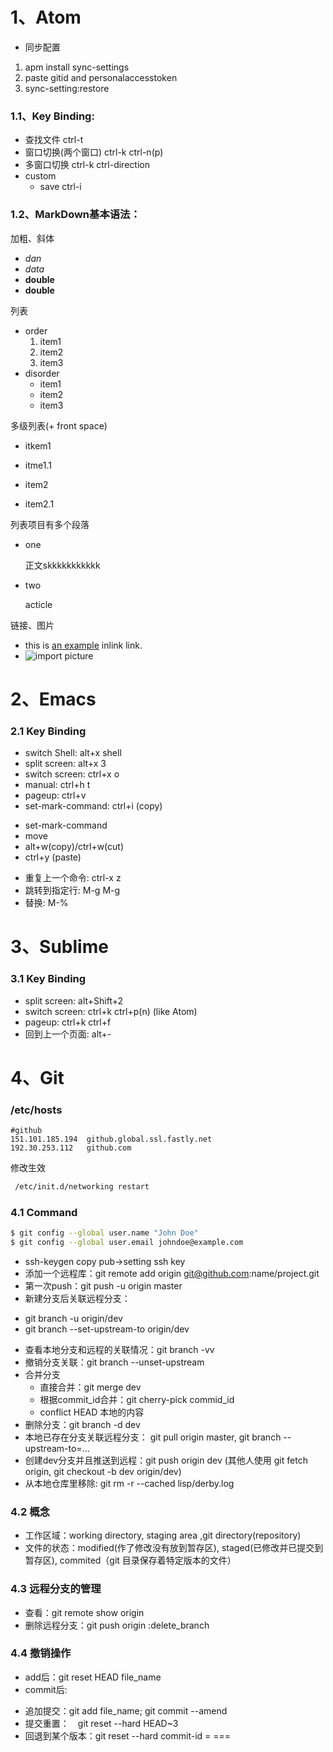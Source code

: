 # 1、Atom
- 同步配置
 1. apm install sync-settings
 1. paste gitid and personalaccesstoken
 2. sync-setting:restore
### 1.1、Key Binding:
  - 查找文件 ctrl-t
  - 窗口切换(两个窗口) ctrl-k ctrl-n(p)
  - 多窗口切换 ctrl-k ctrl-direction
  - custom
     - save ctrl-i

### 1.2、MarkDown基本语法：

加粗、斜体
- *dan*
- _data_
- **double**
- __double__

列表
- order
   1. item1
   1. item2
   1. item3
- disorder
   * item1
   * item2
   * item3

多级列表(+ front space)
* itkem1
 + itme1.1
* item2
 + item2.1

列表项目有多个段落
* one

    正文skkkkkkkkkkk

* two

    acticle

链接、图片
- this is [an example](http://baidu.com) inlink link.
- ![import picture](/home/zhou/Pictures/jinmubiao.)


# 2、Emacs
### 2.1 Key Binding
- switch Shell: alt+x shell
- split screen: alt+x 3
- switch screen: ctrl+x o
- manual: ctrl+h t
- pageup: ctrl+v
- set-mark-command: ctrl+i (copy)
 + set-mark-command
 + move
 + alt+w(copy)/ctrl+w(cut)
 + ctrl+y (paste)
- 重复上一个命令: ctrl-x z
- 跳转到指定行: M-g M-g
- 替换: M-%
# 3、Sublime
### 3.1 Key Binding
- split screen: alt+Shift+2
- switch screen: ctrl+k ctrl+p(n) (like Atom)
- pageup: ctrl+k ctrl+f
- 回到上一个页面: alt+-

# 4、Git
### /etc/hosts
```
#github
151.101.185.194  github.global.ssl.fastly.net
192.30.253.112   github.com
```
修改生效
```bash
 /etc/init.d/networking restart
```
### 4.1 Command
```bash
$ git config --global user.name "John Doe"
$ git config --global user.email johndoe@example.com
```
- ssh-keygen copy pub->setting ssh key
- 添加一个远程库：git remote add origin git@github.com:name/project.git
- 第一次push：git push -u origin master
- 新建分支后关联远程分支：
 + git branch -u origin/dev
 + git branch --set-upstream-to origin/dev
- 查看本地分支和远程的关联情况：git branch -vv
- 撤销分支关联：git branch --unset-upstream
- 合并分支
  + 直接合并：git merge dev
  + 根据commit_id合并：git cherry-pick commid_id
  + conflict HEAD 本地的内容
- 删除分支：git branch -d dev
- 本地已存在分支关联远程分支： git pull origin master, git branch --upstream-to=...
- 创建dev分支并且推送到远程：git push origin dev  (其他人使用 git fetch origin, git checkout -b dev origin/dev)
- 从本地仓库里移除: git rm -r --cached lisp/derby.log


### 4.2 概念
- 工作区域：working directory, staging area ,git directory(repository)
- 文件的状态：modified(作了修改没有放到暂存区), staged(已修改并已提交到暂存区), commited（git 目录保存着特定版本的文件）

### 4.3 远程分支的管理
 - 查看：git remote show origin
 - 删除远程分支：git push origin :delete_branch

### 4.4 撤销操作
- add后：git reset HEAD file_name
- commit后:
 + 追加提交：git add file_name; git commit --amend
 + 提交重置：　git reset --hard HEAD~3
 + 回退到某个版本：git reset --hard commit-id
 =   ===
